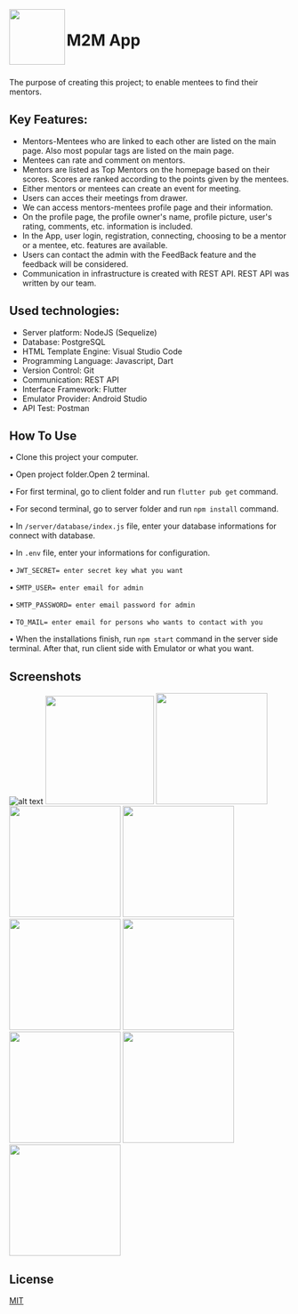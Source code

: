 <img src="./images/1m2m.png" width="100"  align="left"/> 


# M2M App
  <br>
 
 The purpose of creating this project; to enable mentees to find their mentors.



## Key Features:
* Mentors-Mentees who are linked to each other are listed on the main page. Also most popular tags are listed on the main page.
* Mentees can rate and comment on mentors.
* Mentors are listed as Top Mentors on the homepage based on their scores. Scores are ranked according to the points given by the mentees.
* Either mentors or mentees can create an event for meeting.
* Users can acces their meetings from drawer.
* We can access mentors-mentees profile page and their information.
* On the profile page, the profile owner's name, profile picture, user's rating, comments, etc. information is included.
* In the App, user login, registration, connecting, choosing to be a mentor or a mentee, etc. features are available.
* Users can contact the admin with the FeedBack feature and the feedback will be considered.
* Communication in infrastructure is created with REST API. REST API was written by our team.

 ## Used technologies:
* Server platform: NodeJS (Sequelize) 
* Database: PostgreSQL
* HTML Template Engine: Visual Studio Code
* Programming Language: Javascript, Dart
* Version Control: Git
* Communication: REST API
* Interface Framework: Flutter
* Emulator Provider: Android Studio
* API Test: Postman 

## How To Use

• Clone this project your computer.

• Open project folder.Open 2 terminal.

• For first terminal, go to client folder and run `flutter pub get` command.

• For second terminal, go to server folder and run `npm install` command.

• In `/server/database/index.js` file, enter your database informations for connect with database.

• In `.env` file, enter your informations for configuration.

• `JWT_SECRET= enter secret key what you want`

• `SMTP_USER= enter email for admin`

• `SMTP_PASSWORD= enter email password for admin`

• `TO_MAIL= enter email for persons who wants to contact with you`

• When the installations finish, run `npm start` command in the server side terminal. After that, run client side with Emulator or what you want.

## Screenshots

![alt text](./images/login_page.png "login page")
<img src="./images/register_page.png" width="195">
<img src="./images/main_page.png" width="200">
<img src="./images/drawer_page.png" width="200">
<img src="./images/mentor_page.png" width="200">
<img src="./images/events_page.png" width="200">
<img src="./images/profile_page.png" width="200">
<img src="./images/notification_page.png" width="200">
<img src="./images/settings_page.png" width="200">
<img src="./images/feedbak_page.png" width="200">

## License
[MIT](https://choosealicense.com/licenses/mit/)

